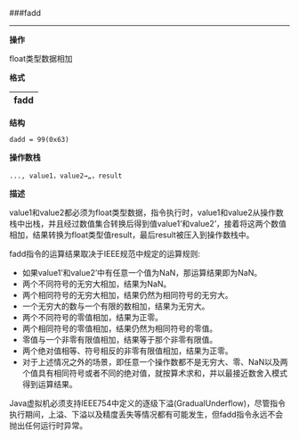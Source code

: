 ###fadd

----

**操作**

float类型数据相加

**格式**

|fadd|
|--------:|

**结构**
```
dadd = 99(0x63)
```

**操作数栈**
```
..., value1，value2→„，result
```

**描述**

value1和value2都必须为float类型数据，指令执行时，value1和value2从操作数栈中出栈，并且经过数值集合转换后得到值value1’和value2’，接着将这两个数值相加，结果转换为float类型值result，最后result被压入到操作数栈中。

fadd指令的运算结果取决于IEEE规范中规定的运算规则:
* 如果value1’和value2’中有任意一个值为NaN，那运算结果即为NaN。
* 两个不同符号的无穷大相加，结果为NaN。
* 两个相同符号的无穷大相加，结果仍然为相同符号的无穷大。
* 一个无穷大的数与一个有限的数相加，结果为无穷大。
* 两个不同符号的零值相加，结果为正零。
* 两个相同符号的零值相加，结果仍然为相同符号的零值。
* 零值与一个非零有限值相加，结果等于那个非零有限值。
* 两个绝对值相等、符号相反的非零有限值相加，结果为正零。
* 对于上述情况之外的场景，即任意一个操作数都不是无穷大、零、NaN以及两个值具有相同符号或者不同的绝对值，就按算术求和，并以最接近数舍入模式得到运算结果。

Java虚拟机必须支持IEEE754中定义的逐级下溢(GradualUnderflow)，尽管指令执行期间，上溢、下溢以及精度丢失等情况都有可能发生，但fadd指令永远不会抛出任何运行时异常。
